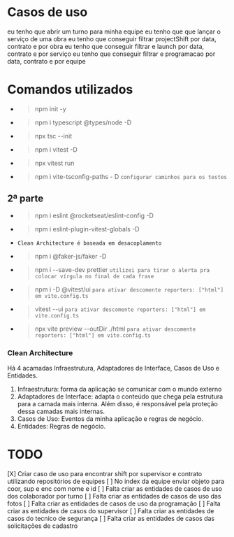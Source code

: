 # Casos de uso
eu tenho que abrir um turno para minha equipe
eu tenho que que lançar o serviço de uma obra
eu tenho que conseguir filtrar projectShift por data, contrato e por obra
eu tenho que conseguir filtrar e launch por data, contrato e por serviço
eu tenho que conseguir filtrar e programacao por data, contrato e por equipe


# Comandos utilizados
- > npm init -y
- > npm i typescript @types/node -D
- > npx tsc --init
- > npm i vitest -D
- > npx vitest run
- > npm i vite-tsconfig-paths - D `configurar caminhos para os testes`

## 2ª parte
- > npm i eslint @rocketseat/eslint-config -D
- > npm i eslint-plugin-vitest-globals -D
- `Clean Architecture é baseada em desacoplamento`
- > npm i @faker-js/faker -D
- > npm i --save-dev prettier `utilizei para tirar o alerta pra colocar vírgula no final de cada frase`
- > npm i -D @vitest/ui `para ativar descomente reporters: ["html"] em vite.config.ts`
- > vitest --ui `para ativar descomente reporters: ["html"] em vite.config.ts`
- > npx vite preview --outDir ./html `para ativar descomente reporters: ["html"] em vite.config.ts`

### Clean Architecture
Há 4 acamadas Infraestrutura, Adaptadores de Interface, Casos de Uso e Entidades.
1. Infraestrutura: forma da aplicação se comunicar com o mundo externo
2. Adaptadores de Interface: adapta o conteúdo que chega pela estrutura para a camada mais interna. Além disso, é responsável pela proteção dessa camadas mais internas.
3. Casos de Uso: Eventos da minha aplicação e regras de negócio.
4. Entidades: Regras de negócio.

# TODO
[X] Criar caso de uso para encontrar shift por supervisor e contrato utilizando repositórios de equipes
[ ] No index da equipe enviar objeto para coor, sup e enc com nome e id
[ ] Falta criar as entidades de casos de uso dos colaborador por turno
[ ] Falta criar as entidades de casos de uso das fotos
[ ] Falta criar as entidades de casos de uso da programação
[ ] Falta criar as entidades de casos do supervisor
[ ] Falta criar as entidades de casos do tecnico de segurança
[ ] Falta criar as entidades de casos das solicitações de cadastro